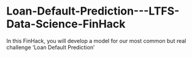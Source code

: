 # Loan-Default-Prediction---LTFS-Data-Science-FinHack
 In this FinHack, you will develop a model for our most common but real challenge ‘Loan Default Prediction’ 
